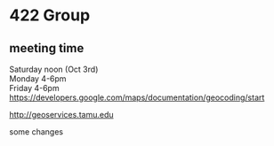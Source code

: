 # 422 Group

## meeting time    
Saturday noon (Oct 3rd)    
Monday 4-6pm     
Friday 4-6pm     
https://developers.google.com/maps/documentation/geocoding/start   
    
http://geoservices.tamu.edu   
   

   some changes
